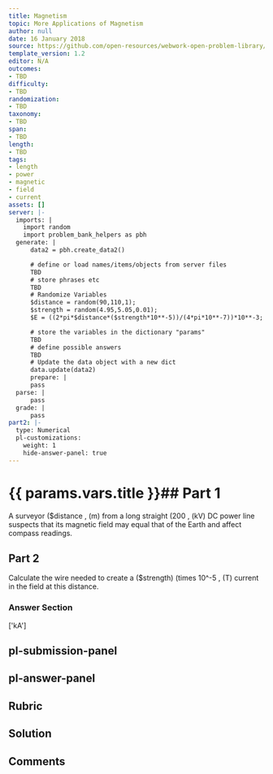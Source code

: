 ```yaml
---
title: Magnetism
topic: More Applications of Magnetism
author: null
date: 16 January 2018
source: https://github.com/open-resources/webwork-open-problem-library/tree/master/Contrib/BrockPhysics/College_Physics_Urone/22.Magnetism/22-11.More_Applications_of_Magnetism/NU_U17_22_11_032.pg
template_version: 1.2
editor: N/A
outcomes:
- TBD
difficulty:
- TBD
randomization:
- TBD
taxonomy:
- TBD
span:
- TBD
length:
- TBD
tags:
- length
- power
- magnetic
- field
- current
assets: []
server: |-
  imports: |
    import random
    import problem_bank_helpers as pbh
  generate: |
      data2 = pbh.create_data2()

      # define or load names/items/objects from server files
      TBD
      # store phrases etc
      TBD
      # Randomize Variables
      $distance = random(90,110,1);
      $strength = random(4.95,5.05,0.01);
      $E = ((2*pi*$distance*($strength*10**-5))/(4*pi*10**-7))*10**-3;

      # store the variables in the dictionary "params"
      TBD
      # define possible answers
      TBD
      # Update the data object with a new dict
      data.update(data2)
      prepare: |
      pass
  parse: |
      pass
  grade: |
      pass
part2: |-
  type: Numerical
  pl-customizations:
    weight: 1
    hide-answer-panel: true
---
```


# {{ params.vars.title }}## Part 1 
A surveyor ($distance , (m) from a long straight (200 , (kV) DC power line suspects that its magnetic field may equal that of the Earth and affect compass readings. 
## Part 2 
Calculate the wire needed to create a ($strength) (times 10^-5 , (T) current in the field at this distance. 


### Answer Section 
['kA']

## pl-submission-panel 


## pl-answer-panel 


## Rubric 


## Solution 


## Comments 


